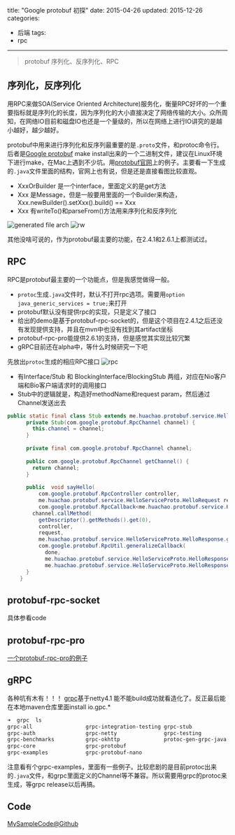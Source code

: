 title:  "Google protobuf 初探"
date: 2015-04-26
updated: 2015-12-26
categories:
- 后端
tags:
- rpc
---

> protobuf 序列化、反序列化、RPC

## 序列化，反序列化
用RPC来做SOA(Service Oriented Architecture)服务化，衡量RPC好坏的一个重要指标就是序列化的长度，因为序列化的大小直接决定了网络传输的大小。众所周知，在网络IO目前和磁盘IO也还是一个量级的，所以在网络上进行IO讲究的是越小越好，越少越好。

protobuf中用来进行序列化和反序列最重要的是`.proto`文件，和protoc命令行。后者是[Google protobuf](https://github.com/google/protobuf) make install出来的一个二进制文件，建议在Linux环境下进行make，在Mac上遇到不少坑。用[protobuf官网](https://developers.google.com/protocol-buffers/docs/javatutorial?hl=zh-cn)上的例子。主要看一下生成的`.java`文件里面的结构，官网上也有说，但是还是直接看图比较直观。

- XxxOrBuilder 是一个interface，里面定义的是get方法
- Xxx 是Message，但是一般要用里面的一个Builder来构造，Xxx.newBuilder().setXxx().build() == Xxx
- Xxx 有writeTo()和parseFrom()方法用来序列化和反序列化

![generated file arch](/images/2015/4/protobuf初探/protobuf_dto_arch.png)
![rw](/images/2015/4/protobuf初探/protobuf_dto_rw.png)

其他没啥可说的，作为protobuf最主要的功能，在2.4.1和2.6.1上都测试过。

## RPC

RPC是protobuf最主要的一个功能点，但是我感觉做得一般。

- `protoc`生成`.java`文件时，默认不打开rpc选项。需要用`option java_generic_services = true;`来打开
- protobuf默认没有提供rpc的实现，只是定义了接口
- 给出的demo是基于protobuf-rpc-socket的，但是这个项目在2.4.1之后还没有发现提供支持，并且在mvn中也没有找到其artifact坐标
- protobuf-rpc-pro能提供2.6.1的支持，但是感觉其实现比较冗繁
- gRPC目前还在alpha中，等什么时候研究一下吧

先放出`protoc`生成的相应RPC接口
![rpc](/images/2015/4/protobuf初探/protobuf_rpc.png)

- 有Interface/Stub 和 BlockingInterface/BlockingStub 两组，对应在Nio客户端和Bio客户端请求时的调用接口
- Stub中的逻辑就是，构造好methodName和request param，然后通过Channel发送出去

``` java
public static final class Stub extends me.huachao.protobuf.service.HelloServiceProto.HelloService implements Interface {
      private Stub(com.google.protobuf.RpcChannel channel) {
        this.channel = channel;
      }
      
      private final com.google.protobuf.RpcChannel channel;
      
      public com.google.protobuf.RpcChannel getChannel() {
        return channel;
      }
      
      public  void sayHello(
          com.google.protobuf.RpcController controller,
          me.huachao.protobuf.service.HelloServiceProto.HelloRequest request,
          com.google.protobuf.RpcCallback<me.huachao.protobuf.service.HelloServiceProto.HelloResponse> done) {
        channel.callMethod(
          getDescriptor().getMethods().get(0),
          controller,
          request,
          me.huachao.protobuf.service.HelloServiceProto.HelloResponse.getDefaultInstance(),
          com.google.protobuf.RpcUtil.generalizeCallback(
            done,
            me.huachao.protobuf.service.HelloServiceProto.HelloResponse.class,
            me.huachao.protobuf.service.HelloServiceProto.HelloResponse.getDefaultInstance()));
      }
    }
```

## protobuf-rpc-socket
具体参看code

## protobuf-rpc-pro
[一个protobuf-rpc-pro的例子](http://blog.csdn.net/zhu_tianwei/article/details/44065097)

## gRPC
各种坑有木有！！！
[grpc](https://github.com/grpc/grpc-java)基于netty4.1
能不能build成功就看造化了。反正最后能在本地maven仓库里面install io.gpc.*
``` bash
➜  grpc  ls
grpc-all                 grpc-integration-testing grpc-stub
grpc-auth                grpc-netty               grpc-testing
grpc-benchmarks          grpc-okhttp              protoc-gen-grpc-java
grpc-core                grpc-protobuf
grpc-examples            grpc-protobuf-nano
```
注意看有个grpc-examples，里面有一些例子。比较悲剧的是目前protoc出来的`.java`文件，和grpc里面定义的Channel等不兼容。所以需要用grpc的protoc来生成，等grpc release以后再搞。

## Code
[MySampleCode@Github](https://github.com/wtcctw/protobuf-basic)